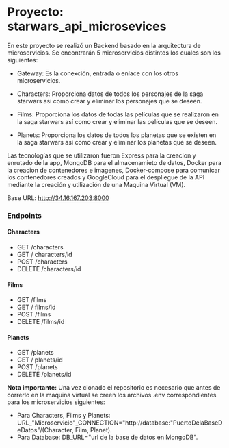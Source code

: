 # Proyecto: starwars_api_microsevices

En este proyecto se realizó un Backend basado en la arquitectura de microservicios. Se encontrarán 5 microservicios distintos los cuales son los siguientes:

- Gateway: Es la conexción, entrada o enlace con los otros microservicios.

- Characters: Proporciona datos de todos los personajes de la saga starwars así como crear y eliminar los personajes que se deseen.

- Films: Proporciona los datos de todas las películas que se realizaron en la saga starwars así como crear y eliminar las películas que se deseen.

- Planets: Proporciona los datos de todos los planetas que se existen en la saga starwars así como crear y eliminar los planetas que se deseen.

Las tecnologías que se utilizaron fueron Express para la creacion y enrutado de la app, MongoDB para el almacenamieto de datos, Docker para la creacion de contenedores e imagenes, Docker-compose para comunicar los contenedores creados y GoogleCloud para el despliegue de la API mediante la creación y utilización de una Maquina Virtual (VM).

Base URL: http://34.16.167.203:8000 

### Endpoints 

#### **Characters**
- GET /characters
- GET / characters/id
- POST /characters
- DELETE /characters/id

#### **Films**
- GET /films
- GET / films/id
- POST /films
- DELETE /films/id

#### **Planets**
- GET /planets
- GET / planets/id
- POST /planets
- DELETE /planets/id

**Nota importante:** Una vez clonado el repositorio es necesario que antes de correrlo en la maquina virtual se creen los archivos .env correspondientes para los microservicios siguientes: 
- Para Characters, Films y Planets: URL_"Microservicio"_CONNECTION="http://database:"PuertoDelaBaseDeDatos"/(Character, Film, Planet).
- Para Database: DB_URL="url de la base de datos en MongoDB".
